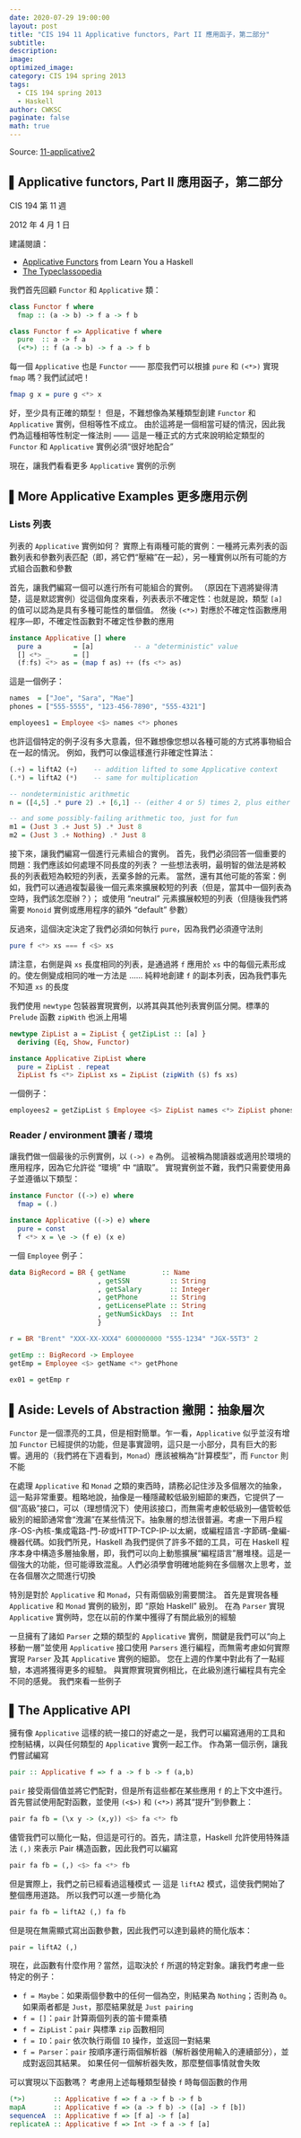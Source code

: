 ```yaml
---
date: 2020-07-29 19:00:00
layout: post
title: "CIS 194 11 Applicative functors, Part II 應用函子，第二部分"
subtitle: 
description: 
image: 
optimized_image: 
category: CIS 194 spring 2013
tags:
  - CIS 194 spring 2013
  - Haskell
author: CWKSC
paginate: false
math: true
---
```


Source: [11-applicative2](https://www.seas.upenn.edu/~cis194/spring13/lectures/11-applicative2.html)

## ▌Applicative functors, Part II 應用函子，第二部分

CIS 194 第 11 週

2012 年 4 月 1 日

建議閱讀：

- [Applicative Functors](http://learnyouahaskell.com/functors-applicative-functors-and-monoids#applicative-functors) from Learn You a Haskell
- [The Typeclassopedia](http://www.haskell.org/haskellwiki/Typeclassopedia)

我們首先回顧 `Functor` 和 `Applicative` 類：

```haskell
class Functor f where
  fmap :: (a -> b) -> f a -> f b

class Functor f => Applicative f where
  pure  :: a -> f a
  (<*>) :: f (a -> b) -> f a -> f b
```

每一個 `Applicative` 也是 `Functor` —— 那麼我們可以根據 `pure` 和 `(<*>)` 實現 `fmap` 嗎？我們試試吧！

```haskell
fmap g x = pure g <*> x
```

好，至少具有正確的類型！ 但是，不難想像為某種類型創建 `Functor` 和 `Applicative` 實例，但相等性不成立。 由於這將是一個相當可疑的情況，因此我們為這種相等性制定一條法則 —— 這是一種正式的方式來說明給定類型的 `Functor` 和 `Applicative` 實例必須“很好地配合”

現在，讓我們看看更多 `Applicative` 實例的示例

## ▌More Applicative Examples 更多應用示例

### Lists 列表

列表的 `Applicative` 實例如何？ 實際上有兩種可能的實例：一種將元素列表的函數列表和參數列表匹配（即，將它們“壓縮”在一起），另一種實例以所有可能的方式組合函數和參數

首先，讓我們編寫一個可以進行所有可能組合的實例。 （原因在下週將變得清楚，這是默認實例）從這個角度來看，列表表示不確定性：也就是說，類型 `[a]` 的值可以認為是具有多種可能性的單個值。 然後 `(<*>)` 對應於不確定性函數應用程序—即，不確定性函數對不確定性參數的應用

```haskell
instance Applicative [] where
  pure a        = [a]          -- a "deterministic" value
  [] <*> _      = []
  (f:fs) <*> as = (map f as) ++ (fs <*> as)
```

這是一個例子：

```haskell
names  = ["Joe", "Sara", "Mae"]
phones = ["555-5555", "123-456-7890", "555-4321"]

employees1 = Employee <$> names <*> phones
```

也許這個特定的例子沒有多大意義，但不難想像您想以各種可能的方式將事物組合在一起的情況。 例如，我們可以像這樣進行非確定性算法：

```haskell
(.+) = liftA2 (+)    -- addition lifted to some Applicative context
(.*) = liftA2 (*)    -- same for multiplication

-- nondeterministic arithmetic
n = ([4,5] .* pure 2) .+ [6,1] -- (either 4 or 5) times 2, plus either 6 or 1

-- and some possibly-failing arithmetic too, just for fun
m1 = (Just 3 .+ Just 5) .* Just 8
m2 = (Just 3 .+ Nothing) .* Just 8
```

接下來，讓我們編寫一個進行元素組合的實例。 首先，我們必須回答一個重要的問題：我們應該如何處理不同長度的列表？ 一些想法表明，最明智的做法是將較長的列表截短為較短的列表，丟棄多餘的元素。 當然，還有其他可能的答案：例如，我們可以通過複製最後一個元素來擴展較短的列表（但是，當其中一個列表為空時，我們該怎麼辦？）； 或使用 “neutral” 元素擴展較短的列表（但隨後我們將需要 `Monoid` 實例或應用程序的額外 “default” 參數）

反過來，這個決定決定了我們必須如何執行 `pure`，因為我們必須遵守法則

```haskell
pure f <*> xs === f <$> xs
```

請注意，右側是與 `xs` 長度相同的列表，是通過將 `f` 應用於 `xs` 中的每個元素形成的。使左側變成相同的唯一方法是 …… 純粹地創建 `f` 的副本列表，因為我們事先不知道 `xs` 的長度

我們使用 `newtype` 包裝器實現實例，以將其與其他列表實例區分開。標準的 `Prelude` 函數 `zipWith` 也派上用場

```haskell
newtype ZipList a = ZipList { getZipList :: [a] }
  deriving (Eq, Show, Functor)

instance Applicative ZipList where
  pure = ZipList . repeat
  ZipList fs <*> ZipList xs = ZipList (zipWith ($) fs xs)
```

一個例子：

```haskell
employees2 = getZipList $ Employee <$> ZipList names <*> ZipList phones
```

### Reader / environment  讀者 / 環境

讓我們做一個最後的示例實例，以 `(->) e` 為例。 這被稱為閱讀器或適用於環境的應用程序，因為它允許從 “環境” 中 “讀取”。 實現實例並不難，我們只需要使用鼻子並遵循以下類型：

```haskell
instance Functor ((->) e) where
  fmap = (.)

instance Applicative ((->) e) where
  pure = const
  f <*> x = \e -> (f e) (x e)
```

一個 `Employee` 例子：

```haskell
data BigRecord = BR { getName         :: Name
                      , getSSN          :: String
                      , getSalary       :: Integer
                      , getPhone        :: String
                      , getLicensePlate :: String
                      , getNumSickDays  :: Int
                      }

r = BR "Brent" "XXX-XX-XXX4" 600000000 "555-1234" "JGX-55T3" 2

getEmp :: BigRecord -> Employee
getEmp = Employee <$> getName <*> getPhone

ex01 = getEmp r
```

## ▌Aside: Levels of Abstraction 撇開：抽象層次

`Functor` 是一個漂亮的工具，但是相對簡單。乍一看，`Applicative` 似乎並沒有增加 `Functor` 已經提供的功能，但是事實證明，這只是一小部分，具有巨大的影響。適用的（我們將在下週看到，`Monad`）應該被稱為“計算模型”，而 `Functor` 則不能

在處理 `Applicative` 和 `Monad` 之類的東西時，請務必記住涉及多個層次的抽象，這一點非常重要。粗略地說，抽像是一種隱藏較低級別細節的東西，它提供了一個“高級”接口，可以（理想情況下）使用該接口，而無需考慮較低級別—儘管較低級別的細節通常會“洩漏”在某些情況下。抽象層的想法很普遍。考慮一下用戶程序-OS-內核-集成電路-門-矽或HTTP-TCP-IP-以太網，或編程語言-字節碼-彙編-機器代碼。如我們所見，Haskell 為我們提供了許多不錯的工具，可在 Haskell 程序本身中構造多層抽象層，即，我們可以向上動態擴展“編程語言”層堆棧。這是一個強大的功能，但可能導致混亂。人們必須學會明確地能夠在多個層次上思考，並在各個層次之間進行切換

特別是對於 `Applicative` 和 `Monad`，只有兩個級別需要關注。 首先是實現各種 `Applicative` 和 `Monad` 實例的級別，即 “原始 Haskell” 級別。 在為 `Parser` 實現 `Applicative` 實例時，您在以前的作業中獲得了有關此級別的經驗

一旦擁有了諸如 `Parser` 之類的類型的 `Applicative` 實例，關鍵是我們可以“向上移動一層”並使用 `Applicative` 接口使用 `Parsers` 進行編程，而無需考慮如何實際實現 `Parser` 及其 `Applicative` 實例的細節。 您在上週的作業中對此有了一點經驗，本週將獲得更多的經驗。 與實際實現實例相比，在此級別進行編程具有完全不同的感覺。 我們來看一些例子

## ▌The Applicative API

擁有像 `Applicative` 這樣的統一接口的好處之一是，我們可以編寫通用的工具和控制結構，以與任何類型的 `Applicative` 實例一起工作。 作為第一個示例，讓我們嘗試編寫

```haskell
pair :: Applicative f => f a -> f b -> f (a,b)
```

`pair` 接受兩個值並將它們配對，但是所有這些都在某些應用 `f` 的上下文中進行。 首先嘗試使用配對函數，並使用 `(<$>)` 和 `(<*>)` 將其“提升”到參數上：

```haskell
pair fa fb = (\x y -> (x,y)) <$> fa <*> fb
```

儘管我們可以簡化一點，但這是可行的。首先，請注意，Haskell 允許使用特殊語法 `(,)` 來表示 Pair 構造函數，因此我們可以編寫

```haskell
pair fa fb = (,) <$> fa <*> fb
```

但是實際上，我們之前已經看過這種模式 — 這是 `liftA2` 模式，這使我們開始了整個應用道路。 所以我們可以進一步簡化為

```haskell
pair fa fb = liftA2 (,) fa fb
```

但是現在無需顯式寫出函數參數，因此我們可以達到最終的簡化版本：

```haskell
pair = liftA2 (,)
```

現在，此函數有什麼作用？當然，這取決於 `f` 所選的特定對象。讓我們考慮一些特定的例子：

- `f = Maybe`：如果兩個參數中的任何一個為空，則結果為 `Nothing`；否則為 `0`。 如果兩者都是 `Just`，那麼結果就是 `Just pairing`
- `f = []`：`pair` 計算兩個列表的笛卡爾乘積
- `f = ZipList`：`pair` 與標準 `zip` 函數相同
- `f = IO`：`pair` 依次執行兩個 `IO` 操作，並返回一對結果
- `f = Parser`：`pair` 按順序運行兩個解析器（解析器使用輸入的連續部分），並成對返回其結果。 如果任何一個解析器失敗，那麼整個事情就會失敗

可以實現以下函數嗎？ 考慮用上述每種類型替換 `f` 時每個函數的作用

```haskell
(*>)       :: Applicative f => f a -> f b -> f b
mapA       :: Applicative f => (a -> f b) -> ([a] -> f [b])
sequenceA  :: Applicative f => [f a] -> f [a]
replicateA :: Applicative f => Int -> f a -> f [a]
```